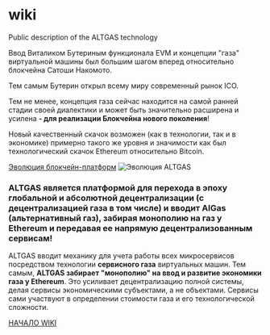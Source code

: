 # wiki
Public description of the ALTGAS technology

Ввод Виталиком Бутериным функционала EVM и концепции "газа" виртуальной машины был большим шагом вперед относительно блокчейна Сатоши Накомото.

Тем самым Бутерин открыл всему миру современный рынок ICO.

Тем не менее, концепция газа сейчас находится на самой ранней стадии своей диалектики и может быть значительно расширена и усилена 
**- для реализации Блокчейна нового поколения**! 

Новый качественный скачок возможен (как в технологии, так и в экономике) примерно такого же уровня и значимости как был технологический скачок Ethereum относительно Bitcoin.

[Эволюция блокчейн-платформ](https://user-images.githubusercontent.com/46300574/50595284-bbd76800-0eb0-11e9-93ed-26e1af8721a4.png)
![Эволюция ALTGAS](https://user-images.githubusercontent.com/46300574/50595284-bbd76800-0eb0-11e9-93ed-26e1af8721a4.png)

### ALTGAS является платформой для перехода в эпоху глобальной и абсолютной децентрализации (с децентрализацией газа в том числе) и вводит AlGas (альтернативный газ), забирая монополию на газ у Ethereum и передавая ее напрямую децентрализованным сервисам!

ALTGAS вводит механику для учета работы всех микросервисов посредством технологии **сервисного газа** виртуальных машин. Тем самым, **ALTGAS забирает "монополию" на ввод и развитие экономики газа у Ethereum**. 
Это усиливает децентрализацию полной системы, делая сервисы экономическими субъектами, а не объектами.
Сервисы сами участвуют в определении стоимости газа и его технологической сложности.

[НАЧАЛО WIKI](https://github.com/Altgas-io/wiki/wiki)
